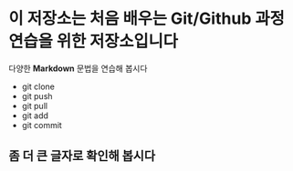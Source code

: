 # 이 저장소는 처음 배우는 Git/Github 과정 연습을 위한 저장소입니다
다양한 **Markdown** 문법을 연습해 봅시다
- git clone
- git push
- git pull
- git add
- git commit

## 좀 더 큰 글자로 확인해 봅시다
